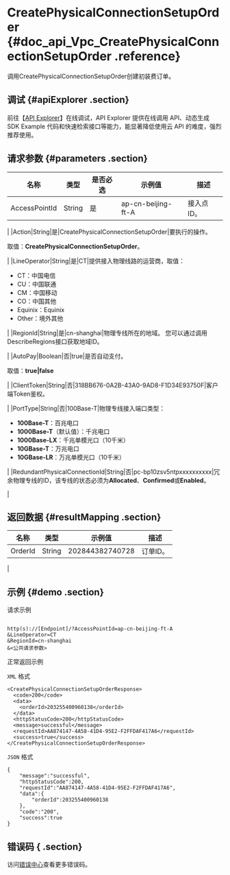 # CreatePhysicalConnectionSetupOrder {#doc_api_Vpc_CreatePhysicalConnectionSetupOrder .reference}

调用CreatePhysicalConnectionSetupOrder创建初装费订单。

## 调试 {#apiExplorer .section}

前往【[API Explorer](https://api.aliyun.com/#product=Vpc&api=CreatePhysicalConnectionSetupOrder)】在线调试，API Explorer 提供在线调用 API、动态生成 SDK Example 代码和快速检索接口等能力，能显著降低使用云 API 的难度，强烈推荐使用。

## 请求参数 {#parameters .section}

|名称|类型|是否必选|示例值|描述|
|--|--|----|---|--|
|AccessPointId|String|是|ap-cn-beijing-ft-A|接入点ID。

 |
|Action|String|是|CreatePhysicalConnectionSetupOrder|要执行的操作。

 取值：**CreatePhysicalConnectionSetupOrder**。

 |
|LineOperator|String|是|CT|提供接入物理线路的运营商，取值：

 -   CT：中国电信
-   CU：中国联通
-   CM：中国移动
-   CO：中国其他
-   Equinix：Equinix
-   Other：境外其他

 |
|RegionId|String|是|cn-shanghai|物理专线所在的地域。 您可以通过调用DescribeRegions接口获取地域ID。

 |
|AutoPay|Boolean|否|true|是否自动支付。

 取值：**true|false**

 |
|ClientToken|String|否|318BB676-0A2B-43A0-9AD8-F1D34E93750F|客户端Token鉴权。

 |
|PortType|String|否|100Base-T|物理专线接入端口类型：

 -   **100Base-T**：百兆电口
-   **1000Base-T**（默认值）：千兆电口
-   **1000Base-LX**：千兆单模光口（10千米）
-   **10GBase-T**：万兆电口
-   **10GBase-LR**：万兆单模光口（10千米）

 |
|RedundantPhysicalConnectionId|String|否|pc-bp10zsv5ntpxxxxxxxxxx|冗余物理专线的ID，该专线的状态必须为**Allocated**、**Confirmed**或**Enabled**。

 |

## 返回数据 {#resultMapping .section}

|名称|类型|示例值|描述|
|--|--|---|--|
|OrderId|String|202844382740728|订单ID。

 |

## 示例 {#demo .section}

请求示例

``` {#request_demo}

http(s)://[Endpoint]/?AccessPointId=ap-cn-beijing-ft-A
&LineOperator=CT
&RegionId=cn-shanghai
&<公共请求参数>

```

正常返回示例

`XML` 格式

``` {#xml_return_success_demo}
<CreatePhysicalConnectionSetupOrderResponse>
  <code>200</code>
  <data>
    <orderId>203255400960138</orderId>
  </data>
  <httpStatusCode>200</httpStatusCode>
  <message>successful</message>
  <requestId>AA874147-4A58-41D4-95E2-F2FFDAF417A6</requestId>
  <success>true</success>
</CreatePhysicalConnectionSetupOrderResponse>

```

`JSON` 格式

``` {#json_return_success_demo}
{
	"message":"successful",
	"httpStatusCode":200,
	"requestId":"AA874147-4A58-41D4-95E2-F2FFDAF417A6",
	"data":{
		"orderId":203255400960138
	},
	"code":"200",
	"success":true
}
```

## 错误码 { .section}

访问[错误中心](https://error-center.aliyun.com/status/product/Vpc)查看更多错误码。

